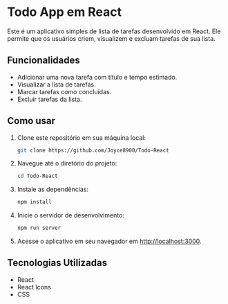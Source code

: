 # Todo App em React

Este é um aplicativo simples de lista de tarefas desenvolvido em React. Ele permite que os usuários criem, visualizem e excluam tarefas de sua lista.

## Funcionalidades

- Adicionar uma nova tarefa com título e tempo estimado.
- Visualizar a lista de tarefas.
- Marcar tarefas como concluídas.
- Excluir tarefas da lista.

## Como usar

1. Clone este repositório em sua máquina local:

   ```bash
   git clone https://github.com/Joyce8900/Todo-React
   ```

2. Navegue até o diretório do projeto:

   ```bash
   cd Todo-React
   ```

3. Instale as dependências:

   ```bash
   npm install
   ```

4. Inicie o servidor de desenvolvimento:

   ```bash
   npm run server
   ```

5. Acesse o aplicativo em seu navegador em [http://localhost:3000](http://localhost:3000).

## Tecnologias Utilizadas

- React
- React Icons
- CSS


